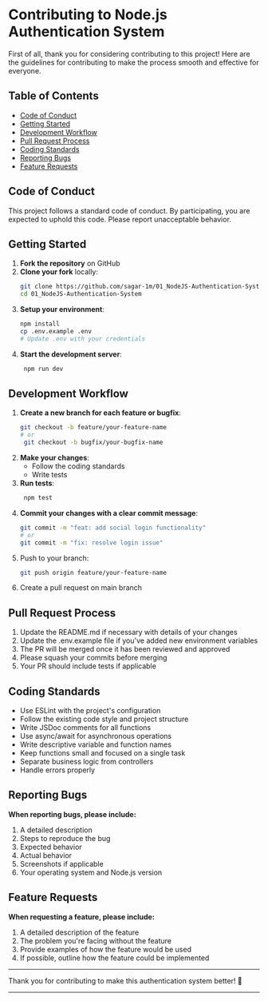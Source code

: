 # Contributing to Node.js Authentication System

First of all, thank you for considering contributing to this project! Here are the guidelines for contributing to make the process smooth and effective for everyone.

## Table of Contents

- [Code of Conduct](#code-of-conduct)
- [Getting Started](#getting-started)
- [Development Workflow](#development-workflow)
- [Pull Request Process](#pull-request-process)
- [Coding Standards](#coding-standards)
- [Reporting Bugs](#reporting-bugs)
- [Feature Requests](#feature-requests)

## Code of Conduct

This project follows a standard code of conduct. By participating, you are expected to uphold this code. Please report unacceptable behavior.

## Getting Started

1. **Fork the repository** on GitHub
2. **Clone your fork** locally:
   ```bash
   git clone https://github.com/sagar-1m/01_NodeJS-Authentication-System.git
   cd 01_NodeJS-Authentication-System
   ```
3. **Setup your environment**:
   ```bash
   npm install
   cp .env.example .env
   # Update .env with your credentials
   ```
4. **Start the development server**:
   ```bash
    npm run dev
   ```

## Development Workflow

1. **Create a new branch for each feature or bugfix**:
   ```bash
   git checkout -b feature/your-feature-name
   # or
    git checkout -b bugfix/your-bugfix-name
   ```
2. **Make your changes**:
   - Follow the coding standards
   - Write tests
3. **Run tests**:
   ```bash
    npm test
   ```
4. **Commit your changes with a clear commit message**:
   ```bash
   git commit -m "feat: add social login functionality"
   # or
   git commit -m "fix: resolve login issue"
   ```
5. Push to your branch:
   ```bash
   git push origin feature/your-feature-name
   ```
6. Create a pull request on main branch

## Pull Request Process

1. Update the README.md if necessary with details of your changes
2. Update the .env.example file if you've added new environment variables
3. The PR will be merged once it has been reviewed and approved
4. Please squash your commits before merging
5. Your PR should include tests if applicable

## Coding Standards

- Use ESLint with the project's configuration
- Follow the existing code style and project structure
- Write JSDoc comments for all functions
- Use async/await for asynchronous operations
- Write descriptive variable and function names
- Keep functions small and focused on a single task
- Separate business logic from controllers
- Handle errors properly

## Reporting Bugs

**When reporting bugs, please include:**

1. A detailed description
2. Steps to reproduce the bug
3. Expected behavior
4. Actual behavior
5. Screenshots if applicable
6. Your operating system and Node.js version

## Feature Requests

**When requesting a feature, please include:**

1. A detailed description of the feature
2. The problem you're facing without the feature
3. Provide examples of how the feature would be used
4. If possible, outline how the feature could be implemented

---

Thank you for contributing to make this authentication system better! 🚀

---
